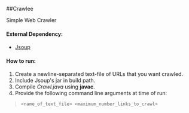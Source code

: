 ##Crawlee

Simple Web Crawler

#### External Dependency:
  * [Jsoup](http://jsoup.org/download)

#### How to run:
  1. Create a newline-separated text-file of URLs that you want crawled.
  2. Include Jsoup's jar in build path.
  3. Compile _Crawl.java_ using __javac__.
  4. Provide the following command line arguments at time of run: 

> `<name_of_text_file> <maximum_number_links_to_crawl>`
